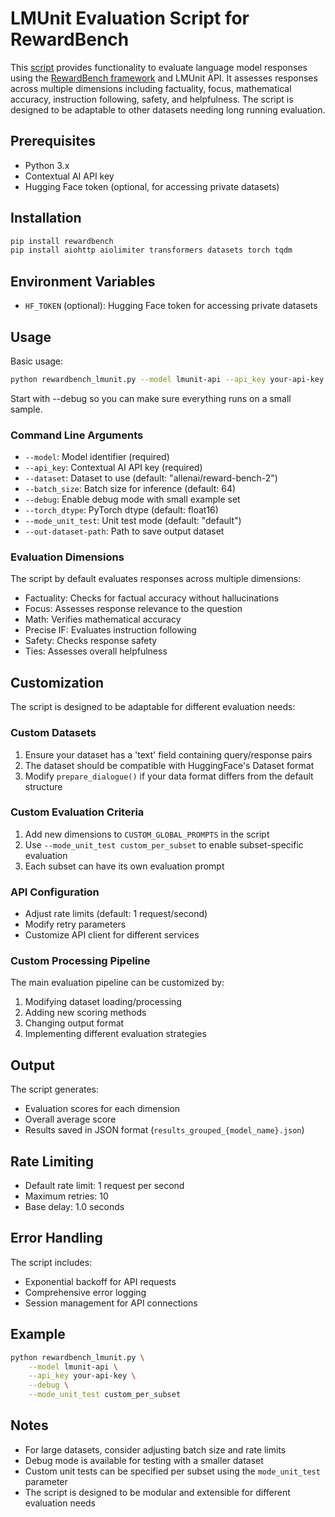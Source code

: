 # LMUnit Evaluation Script for RewardBench

This [script](rewardbench_lmunit.py) provides functionality to evaluate language model responses using the [RewardBench framework](https://github.com/allenai/reward-bench) and LMUnit API. It assesses responses across multiple dimensions including factuality, focus, mathematical accuracy, instruction following, safety, and helpfulness.
The script is designed to be adaptable to other datasets needing long running evaluation.

## Prerequisites

- Python 3.x
- Contextual AI API key
- Hugging Face token (optional, for accessing private datasets)

## Installation

```bash
pip install rewardbench
pip install aiohttp aiolimiter transformers datasets torch tqdm
```

## Environment Variables

- `HF_TOKEN` (optional): Hugging Face token for accessing private datasets

## Usage

Basic usage:

```bash
python rewardbench_lmunit.py --model lmunit-api --api_key your-api-key
```
Start with --debug so you can make sure everything runs on a small sample.

### Command Line Arguments

- `--model`: Model identifier (required)
- `--api_key`: Contextual AI API key (required)
- `--dataset`: Dataset to use (default: "allenai/reward-bench-2")
- `--batch_size`: Batch size for inference (default: 64)
- `--debug`: Enable debug mode with small example set
- `--torch_dtype`: PyTorch dtype (default: float16)
- `--mode_unit_test`: Unit test mode (default: "default")
- `--out-dataset-path`: Path to save output dataset

### Evaluation Dimensions

The script by default evaluates responses across multiple dimensions:
- Factuality: Checks for factual accuracy without hallucinations
- Focus: Assesses response relevance to the question
- Math: Verifies mathematical accuracy
- Precise IF: Evaluates instruction following
- Safety: Checks response safety
- Ties: Assesses overall helpfulness

## Customization
The script is designed to be adaptable for different evaluation needs:

### Custom Datasets
1. Ensure your dataset has a 'text' field containing query/response pairs
2. The dataset should be compatible with HuggingFace's Dataset format
3. Modify `prepare_dialogue()` if your data format differs from the default structure

### Custom Evaluation Criteria
1. Add new dimensions to `CUSTOM_GLOBAL_PROMPTS` in the script
2. Use `--mode_unit_test custom_per_subset` to enable subset-specific evaluation
3. Each subset can have its own evaluation prompt

### API Configuration
- Adjust rate limits (default: 1 request/second)
- Modify retry parameters
- Customize API client for different services

### Custom Processing Pipeline
The main evaluation pipeline can be customized by:
1. Modifying dataset loading/processing
2. Adding new scoring methods
3. Changing output format
4. Implementing different evaluation strategies

## Output

The script generates:
- Evaluation scores for each dimension
- Overall average score
- Results saved in JSON format (`results_grouped_{model_name}.json`)

## Rate Limiting

- Default rate limit: 1 request per second
- Maximum retries: 10
- Base delay: 1.0 seconds

## Error Handling

The script includes:
- Exponential backoff for API requests
- Comprehensive error logging
- Session management for API connections

## Example

```bash
python rewardbench_lmunit.py \
    --model lmunit-api \
    --api_key your-api-key \
    --debug \
    --mode_unit_test custom_per_subset
```

## Notes

- For large datasets, consider adjusting batch size and rate limits
- Debug mode is available for testing with a smaller dataset
- Custom unit tests can be specified per subset using the `mode_unit_test` parameter
- The script is designed to be modular and extensible for different evaluation needs